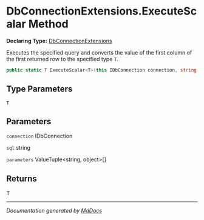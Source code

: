 # DbConnectionExtensions.ExecuteScalar Method

**Declaring Type:** [DbConnectionExtensions](../Type.md)

Executes the specified query and converts the value of the first column of the first returned row to the specified type `T`.

```csharp
public static T ExecuteScalar<T>(this IDbConnection connection, string sql, ValueTuple<string, object>[] parameters);
```

## Type Parameters

`T`

## Parameters

`connection`  IDbConnection

`sql`  string

`parameters`  ValueTuple\<string, object\>\[\]

## Returns

T

___

*Documentation generated by [MdDocs](https://github.com/ap0llo/mddocs)*

